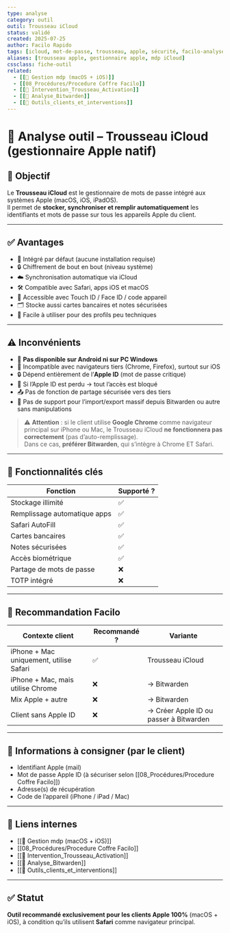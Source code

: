 ```yaml
---
type: analyse
category: outil
outil: Trousseau iCloud
status: validé
created: 2025-07-25
author: Facilo Rapido
tags: [icloud, mot-de-passe, trousseau, apple, sécurité, facilo-analyse]
aliases: [trousseau apple, gestionnaire apple, mdp iCloud]
cssclass: fiche-outil
related:
  - [[📄 Gestion mdp (macOS + iOS)]]
  - [[08_Procédures/Procedure Coffre Facilo]]
  - [[📄 Intervention_Trousseau_Activation]]
  - [[📄 Analyse_Bitwarden]]
  - [[🧰 Outils_clients_et_interventions]]
---
```

# 🧰 Analyse outil – Trousseau iCloud (gestionnaire Apple natif)

## 🎯 Objectif
Le **Trousseau iCloud** est le gestionnaire de mots de passe intégré aux systèmes Apple (macOS, iOS, iPadOS).  
Il permet de **stocker, synchroniser et remplir automatiquement** les identifiants et mots de passe sur tous les appareils Apple du client.

---

## ✅ Avantages
- 🧩 Intégré par défaut (aucune installation requise)
- 🔒 Chiffrement de bout en bout (niveau système)
- ☁️ Synchronisation automatique via iCloud
- 🛠 Compatible avec Safari, apps iOS et macOS
- 🧠 Accessible avec Touch ID / Face ID / code appareil
- 🗂 Stocke aussi cartes bancaires et notes sécurisées
- 🔁 Facile à utiliser pour des profils peu techniques

---

## ⚠️ Inconvénients
- 🛑 **Pas disponible sur Android ni sur PC Windows**
- 🚫 Incompatible avec navigateurs tiers (Chrome, Firefox), surtout sur iOS
- 🔒 Dépend entièrement de l’**Apple ID** (mot de passe critique)
- 📵 Si l’Apple ID est perdu → tout l’accès est bloqué
- 📤 Pas de fonction de partage sécurisée vers des tiers
- 🔄 Pas de support pour l’import/export massif depuis Bitwarden ou autre sans manipulations

> ⚠️ **Attention** : si le client utilise **Google Chrome** comme navigateur principal sur iPhone ou Mac, le Trousseau iCloud **ne fonctionnera pas correctement** (pas d’auto-remplissage).  
> Dans ce cas, **préférer Bitwarden**, qui s’intègre à Chrome ET Safari.

---

## 🔐 Fonctionnalités clés
| Fonction                      | Supporté ? |
|------------------------------|------------|
| Stockage illimité            | ✅         |
| Remplissage automatique apps | ✅         |
| Safari AutoFill              | ✅         |
| Cartes bancaires             | ✅         |
| Notes sécurisées             | ✅         |
| Accès biométrique            | ✅         |
| Partage de mots de passe     | ❌         |
| TOTP intégré                 | ❌         |

---

## 🧠 Recommandation Facilo
| Contexte client                        | Recommandé ? | Variante         |
|----------------------------------------|--------------|------------------|
| iPhone + Mac uniquement, utilise Safari | ✅           | Trousseau iCloud |
| iPhone + Mac, mais utilise Chrome      | ❌           | → Bitwarden      |
| Mix Apple + autre                      | ❌           | → Bitwarden      |
| Client sans Apple ID                   | ❌           | → Créer Apple ID ou passer à Bitwarden |

---

## 📎 Informations à consigner (par le client)
- Identifiant Apple (mail)
- Mot de passe Apple ID (à sécuriser selon [[08_Procédures/Procedure Coffre Facilo]])
- Adresse(s) de récupération
- Code de l’appareil (iPhone / iPad / Mac)

---

## 🔁 Liens internes
- [[📄 Gestion mdp (macOS + iOS)]]
- [[08_Procédures/Procedure Coffre Facilo]]
- [[📄 Intervention_Trousseau_Activation]]
- [[📄 Analyse_Bitwarden]]
- [[🧰 Outils_clients_et_interventions]]

---

## ✅ Statut
**Outil recommandé exclusivement pour les clients Apple 100%** (macOS + iOS), à condition qu’ils utilisent **Safari** comme navigateur principal.